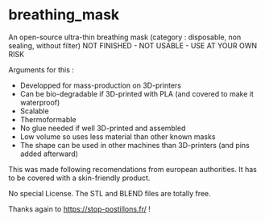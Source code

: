 # breathing_mask
An open-source ultra-thin breathing mask 
(category : disposable, non sealing, without filter)
NOT FINISHED - NOT USABLE - USE AT YOUR OWN RISK

Arguments for this : 
- Developped for mass-production on 3D-printers
- Can be bio-degradable if 3D-printed with PLA (and covered to make it waterproof)
- Scalable
- Thermoformable
- No glue needed if well 3D-printed and assembled
- Low volume so uses less material than other known masks
- The shape can be used in other machines than 3D-printers (and pins added afterward)

This was made following recomendations from european authorities. 
It has to be covered with a skin-friendly product.

No special License. The STL and BLEND files are totally free.

Thanks again to https://stop-postillons.fr/ !
